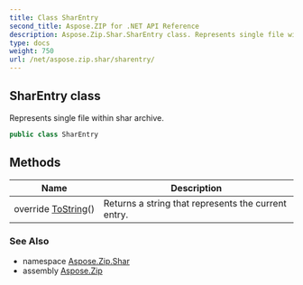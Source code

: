 ```yaml
---
title: Class SharEntry
second_title: Aspose.ZIP for .NET API Reference
description: Aspose.Zip.Shar.SharEntry class. Represents single file within shar archive
type: docs
weight: 750
url: /net/aspose.zip.shar/sharentry/
---
```

## SharEntry class

Represents single file within shar archive.

```csharp
public class SharEntry
```

## Methods

| Name | Description |
| --- | --- |
| override [ToString](../../aspose.zip.shar/sharentry/tostring/)() | Returns a string that represents the current entry. |

### See Also

* namespace [Aspose.Zip.Shar](../../aspose.zip.shar/)
* assembly [Aspose.Zip](../../)


